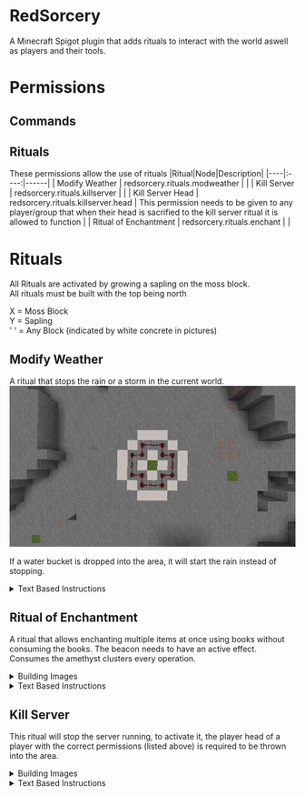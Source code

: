 # RedSorcery

A Minecraft Spigot plugin that adds rituals to interact with the world aswell as players and their tools.

# Permissions
## Commands
## Rituals
These permissions allow the use of rituals
|Ritual|Node|Description|
|----|:----:|------|
| Modify Weather | redsorcery.rituals.modweather | |
| Kill Server | redsorcery.rituals.killserver | |
| Kill Server Head | redsorcery.rituals.killserver.head | This permission needs to be given to any player/group that when their head is sacrified to the kill server ritual it is allowed to function |
| Ritual of Enchantment | redsorcery.rituals.enchant | |

# Rituals
All Rituals are activated by growing a sapling on the moss block.\
All rituals must be built with the top being north

X = Moss Block\
Y = Sapling\
' ' = Any Block (indicated by white concrete in pictures)

## Modify Weather
A ritual that stops the rain or a storm in the current world.
![Modify Weather Layout](assets/halt_rain.png)

If a water bucket is dropped into the area, it will start the rain instead of stopping.

<details><summary>Text Based Instructions</summary>
<pre>
A = AIR Blocks
C = Stone Brick Blocks
R = Redstone Wire<br>

From north to south
First Layer
{ ' ', 'C', 'C', 'C', ' ' }
{ 'C', 'C', ' ', 'C', 'C' }
{ 'C', ' ', 'X', ' ', 'C' }
{ 'C', 'C', ' ', 'C', 'C' }
{ ' ', 'C', 'C', 'C', ' ' }
Second Layer (1 block above last)
{ ' ', 'R', 'R', 'R', ' ' }
{ 'R', 'R', 'A', 'R', 'R' }
{ 'R', 'A', 'Y', 'A', 'R' }
{ 'R', 'R', 'A', 'R', 'R' }
{ ' ', 'R', 'R', 'R', ' ' }
</pre>
</details>

## Ritual of Enchantment
A ritual that allows enchanting multiple items at once using books without consuming the books.
The beacon needs to have an active effect.
Consumes the amethyst clusters every operation.
<details><summary>Building Images</summary>

![Ritual of Enchantment Layout level 0](assets/enchantment_level0.png)
![Ritual of Enchantment Layout level 1](assets/enchantment_level1.png)
![Ritual of Enchantment Layout level 2](assets/enchantment_level2.png)
![Ritual of Enchantment Layout level 3](assets/enchantment_level3.png)
![Ritual of Enchantment Layout level 4](assets/enchantment_level4.png)
![Ritual of Enchantment Layout level 5](assets/enchantment_level5.png)
![Ritual of Enchantment Layout level 5 amethyst](assets/enchantment_level5_amethyst.png)
![Ritual of Enchantment Layout level 6](assets/enchantment_level6.png)
![Ritual of Enchantment Layout level 7](assets/enchantment_level7.png)
![Ritual of Enchantment Layout level 8](assets/enchantment_level8.png)
</details>
<details><summary>Text Based Instructions</summary>

<pre>
'S' = STONE_BRICKS
'P' = QUARTZ_PILLAR
'T' = ENCHANTING_TABLE
'D' = DEEPSLATE_TILES
'A' = POLISHED_BLACKSTONE_BRICK_STAIRS
'Q' = QUARTZ_STAIRS
'B' = BEACON
'C' = AMETHYST_CLUSTER
'E' = CHISELED_QUARTZ_BLOCK
'N' = NETHERITE_BLOCK
<br>

From north to south
First Layer
{ ' ', ' ', ' ', 'S', 'S', 'S', 'S', 'S', ' ', ' ', ' ' }
{ ' ', ' ', 'S', ' ', ' ', ' ', ' ', ' ', 'S', ' ', ' ' }
{ ' ', 'S', ' ', ' ', ' ', ' ', ' ', ' ', ' ', 'S', ' ' }
{ 'S', ' ', ' ', 'D', 'D', 'D', 'D', 'D', ' ', ' ', 'S' }
{ 'S', ' ', ' ', 'D', 'A', 'A', 'A', 'D', ' ', ' ', 'S' }
{ 'S', ' ', ' ', 'D', 'A', 'X', 'A', 'D', ' ', ' ', 'S' }
{ 'S', ' ', ' ', 'D', 'A', 'A', 'A', 'D', ' ', ' ', 'S' }
{ 'S', ' ', ' ', 'D', 'D', 'D', 'D', 'D', ' ', ' ', 'S' }
{ ' ', 'S', ' ', ' ', ' ', ' ', ' ', ' ', ' ', 'S', ' ' }
{ ' ', ' ', 'S', ' ', ' ', ' ', ' ', ' ', 'S', ' ', ' ' }
{ ' ', ' ', ' ', 'S', 'S', 'S', 'S', 'S', ' ', ' ', ' ' }
Second Layer
{ ' ', ' ', ' ', 'P', ' ', ' ', ' ', 'P', ' ', ' ', ' ' }
{ ' ', ' ', ' ', ' ', ' ', ' ', ' ', ' ', ' ', ' ', ' ' }
{ ' ', ' ', 'T', ' ', ' ', ' ', ' ', ' ', 'T', ' ', ' ' }
{ 'P', ' ', ' ', ' ', ' ', ' ', ' ', ' ', ' ', ' ', 'P' }
{ ' ', ' ', ' ', ' ', ' ', ' ', ' ', ' ', ' ', ' ', ' ' }
{ ' ', ' ', ' ', ' ', ' ', 'Y', ' ', ' ', ' ', ' ', ' ' }
{ ' ', ' ', ' ', ' ', ' ', ' ', ' ', ' ', ' ', ' ', ' ' }
{ 'P', ' ', ' ', ' ', ' ', ' ', ' ', ' ', ' ', ' ', 'P' }
{ ' ', ' ', 'T', ' ', ' ', ' ', ' ', ' ', 'T', ' ', ' ' }
{ ' ', ' ', ' ', ' ', ' ', ' ', ' ', ' ', ' ', ' ', ' ' }
{ ' ', ' ', ' ', 'P', ' ', ' ', ' ', 'P', ' ', ' ', ' ' }
Third Layer
{ ' ', ' ', ' ', 'P', ' ', ' ', ' ', 'P', ' ', ' ', ' ' }
{ ' ', ' ', ' ', ' ', ' ', ' ', ' ', ' ', ' ', ' ', ' ' }
{ ' ', ' ', ' ', ' ', ' ', ' ', ' ', ' ', ' ', ' ', ' ' }
{ 'P', ' ', ' ', ' ', ' ', ' ', ' ', ' ', ' ', ' ', 'P' }
{ ' ', ' ', ' ', ' ', ' ', ' ', ' ', ' ', ' ', ' ', ' ' }
{ ' ', ' ', ' ', ' ', ' ', ' ', ' ', ' ', ' ', ' ', ' ' }
{ ' ', ' ', ' ', ' ', ' ', ' ', ' ', ' ', ' ', ' ', ' ' }
{ 'P', ' ', ' ', ' ', ' ', ' ', ' ', ' ', ' ', ' ', 'P' }
{ ' ', ' ', ' ', ' ', ' ', ' ', ' ', ' ', ' ', ' ', ' ' }
{ ' ', ' ', ' ', ' ', ' ', ' ', ' ', ' ', ' ', ' ', ' ' }
{ ' ', ' ', ' ', 'P', ' ', ' ', ' ', 'P', ' ', ' ', ' ' }
Fourth Layer
{ ' ', ' ', ' ', 'P', ' ', ' ', ' ', 'P', ' ', ' ', ' ' }
{ ' ', ' ', ' ', 'Q', ' ', ' ', ' ', 'Q', ' ', ' ', ' ' }
{ ' ', ' ', ' ', ' ', ' ', ' ', ' ', ' ', ' ', ' ', ' ' }
{ 'P', 'Q', ' ', ' ', ' ', ' ', ' ', ' ', ' ', 'Q', 'P' }
{ ' ', ' ', ' ', ' ', ' ', ' ', ' ', ' ', ' ', ' ', ' ' }
{ ' ', ' ', ' ', ' ', ' ', ' ', ' ', ' ', ' ', ' ', ' ' }
{ ' ', ' ', ' ', ' ', ' ', ' ', ' ', ' ', ' ', ' ', ' ' }
{ 'P', 'Q', ' ', ' ', ' ', ' ', ' ', ' ', ' ', 'Q', 'P' }
{ ' ', ' ', ' ', ' ', ' ', ' ', ' ', ' ', ' ', ' ', ' ' }
{ ' ', ' ', ' ', 'Q', ' ', ' ', ' ', 'Q', ' ', ' ', ' ' }
{ ' ', ' ', ' ', 'P', ' ', ' ', ' ', 'P', ' ', ' ', ' ' }
Fifth Layer
{ ' ', ' ', ' ', 'Q', ' ', ' ', ' ', 'Q', ' ', ' ', ' ' }
{ ' ', ' ', ' ', 'E', ' ', ' ', ' ', 'E', ' ', ' ', ' ' }
{ ' ', ' ', ' ', 'Q', ' ', ' ', ' ', 'Q', ' ', ' ', ' ' }
{ 'Q', 'E', 'Q', ' ', ' ', ' ', ' ', ' ', 'Q', 'E', 'Q' }
{ ' ', ' ', ' ', ' ', ' ', ' ', ' ', ' ', ' ', ' ', ' ' }
{ ' ', ' ', ' ', ' ', ' ', ' ', ' ', ' ', ' ', ' ', ' ' }
{ ' ', ' ', ' ', ' ', ' ', ' ', ' ', ' ', ' ', ' ', ' ' }
{ 'Q', 'E', 'Q', ' ', ' ', ' ', ' ', ' ', 'Q', 'E', 'Q' }
{ ' ', ' ', ' ', ' ', ' ', ' ', ' ', 'Q', ' ', ' ', ' ' }
{ ' ', ' ', ' ', 'E', ' ', ' ', ' ', 'E', ' ', ' ', ' ' }
{ ' ', ' ', ' ', 'Q', ' ', ' ', ' ', 'Q', ' ', ' ', ' ' }
Sixth Layer
{ ' ', ' ', ' ', ' ', ' ', ' ', ' ', ' ', ' ', ' ', ' ' }
{ ' ', ' ', ' ', 'Q', ' ', ' ', ' ', 'Q', ' ', ' ', ' ' }
{ ' ', ' ', ' ', 'E', ' ', ' ', ' ', 'E', ' ', ' ', ' ' }
{ ' ', 'Q', 'E', 'C', ' ', ' ', ' ', 'C', 'E', 'Q', ' ' }
{ ' ', ' ', ' ', ' ', ' ', ' ', ' ', ' ', ' ', ' ', ' ' }
{ ' ', ' ', ' ', ' ', ' ', ' ', ' ', ' ', ' ', ' ', ' ' }
{ ' ', ' ', ' ', ' ', ' ', ' ', ' ', ' ', ' ', ' ', ' ' }
{ ' ', 'Q', 'E', 'C', ' ', ' ', ' ', 'C', 'E', 'Q', ' ' }
{ ' ', ' ', ' ', 'E', ' ', ' ', ' ', 'E', ' ', ' ', ' ' }
{ ' ', ' ', ' ', 'Q', ' ', ' ', ' ', 'Q', ' ', ' ', ' ' }
{ ' ', ' ', ' ', ' ', ' ', ' ', ' ', ' ', ' ', ' ', ' ' }
Seventh Layer
{ ' ', ' ', ' ', ' ', ' ', ' ', ' ', ' ', ' ', ' ', ' ' }
{ ' ', ' ', ' ', ' ', ' ', ' ', ' ', ' ', ' ', ' ', ' ' }
{ ' ', ' ', ' ', 'Q', ' ', ' ', ' ', 'Q', ' ', ' ', ' ' }
{ ' ', ' ', 'Q', 'N', ' ', ' ', ' ', 'N', 'Q', ' ', ' ' }
{ ' ', ' ', ' ', ' ', ' ', ' ', ' ', ' ', ' ', ' ', ' ' }
{ ' ', ' ', ' ', ' ', ' ', ' ', ' ', ' ', ' ', ' ', ' ' }
{ ' ', ' ', ' ', ' ', ' ', ' ', ' ', ' ', ' ', ' ', ' ' }
{ ' ', ' ', 'Q', 'N', ' ', ' ', ' ', 'N', 'Q', ' ', ' ' }
{ ' ', ' ', ' ', 'Q', ' ', ' ', ' ', 'Q', ' ', ' ', ' ' }
{ ' ', ' ', ' ', ' ', ' ', ' ', ' ', ' ', ' ', ' ', ' ' }
{ ' ', ' ', ' ', ' ', ' ', ' ', ' ', ' ', ' ', ' ', ' ' }
Eigth Layer
{ ' ', ' ', ' ', ' ', ' ', ' ', ' ', ' ', ' ', ' ', ' ' }
{ ' ', ' ', ' ', ' ', ' ', ' ', ' ', ' ', ' ', ' ', ' ' }
{ ' ', ' ', ' ', ' ', ' ', ' ', ' ', ' ', ' ', ' ', ' ' }
{ ' ', ' ', ' ', 'Q', 'Q', 'Q', 'Q', 'Q', ' ', ' ', ' ' }
{ ' ', ' ', ' ', 'Q', 'N', 'N', 'N', 'Q', ' ', ' ', ' ' }
{ ' ', ' ', ' ', 'Q', 'N', 'N', 'N', 'Q', ' ', ' ', ' ' }
{ ' ', ' ', ' ', 'Q', 'N', 'N', 'N', 'Q', ' ', ' ', ' ' }
{ ' ', ' ', ' ', 'Q', 'Q', 'Q', 'Q', 'Q', ' ', ' ', ' ' }
{ ' ', ' ', ' ', ' ', ' ', ' ', ' ', ' ', ' ', ' ', ' ' }
{ ' ', ' ', ' ', ' ', ' ', ' ', ' ', ' ', ' ', ' ', ' ' }
{ ' ', ' ', ' ', ' ', ' ', ' ', ' ', ' ', ' ', ' ', ' ' }
Ninth Layer
{ ' ', ' ', ' ', ' ', ' ', ' ', ' ', ' ', ' ', ' ', ' ' }
{ ' ', ' ', ' ', ' ', ' ', ' ', ' ', ' ', ' ', ' ', ' ' }
{ ' ', ' ', ' ', ' ', ' ', ' ', ' ', ' ', ' ', ' ', ' ' }
{ ' ', ' ', ' ', ' ', ' ', ' ', ' ', ' ', ' ', ' ', ' ' }
{ ' ', ' ', ' ', ' ', ' ', ' ', ' ', ' ', ' ', ' ', ' ' }
{ ' ', ' ', ' ', ' ', ' ', 'B', ' ', ' ', ' ', ' ', ' ' }
{ ' ', ' ', ' ', ' ', ' ', ' ', ' ', ' ', ' ', ' ', ' ' }
{ ' ', ' ', ' ', ' ', ' ', ' ', ' ', ' ', ' ', ' ', ' ' }
{ ' ', ' ', ' ', ' ', ' ', ' ', ' ', ' ', ' ', ' ', ' ' }
{ ' ', ' ', ' ', ' ', ' ', ' ', ' ', ' ', ' ', ' ', ' ' }
{ ' ', ' ', ' ', ' ', ' ', ' ', ' ', ' ', ' ', ' ', ' ' }
</pre>
</details>

## Kill Server
This ritual will stop the server running, to activate it, the player head of a player with the correct permissions (listed above) is required to be thrown into the area.
<details><summary>Building Images</summary>

![Kill Server Layout level 0](assets/kill_server_level0.png)
![Kill Server Layout level 1](assets/kill_server_level1.png)
</details>

<details><summary>Text Based Instructions</summary>
<pre>
A = AIR Blocks
C = Netherite Blocks
B = Ancient Debris Blocks
R = Diamond Blocks<br>

From north to south
First Layer
{ ' ', 'C', 'C', 'C', 'C', 'C', ' ', }
{ 'C', ' ', ' ', 'R', ' ', ' ', 'C', }
{ 'C', ' ', 'R', 'R', 'R', ' ', 'C', }
{ 'C', ' ', ' ', 'X', ' ', ' ', 'C', }
{ 'C', ' ', ' ', 'R', ' ', ' ', 'C', }
{ 'C', ' ', ' ', 'R', ' ', ' ', 'C', }
{ ' ', 'C', 'C', 'C', 'C', 'C', ' ', }
Second Layer
{ ' ', 'R', 'R', 'R', 'R', 'R', ' ' }
{ 'R', ' ', 'B', 'A', 'B', ' ', 'R' }
{ 'R', ' ', 'A', 'A', 'A', ' ', 'R' }
{ 'R', ' ', 'B', 'Y', 'B', ' ', 'R' }
{ 'R', ' ', 'B', 'A', 'B', ' ', 'R' }
{ 'R', ' ', 'B', 'A', 'B', ' ', 'R' }
{ ' ', 'R', 'R', 'R', 'R', 'R', ' ' }
</pre>
</details>